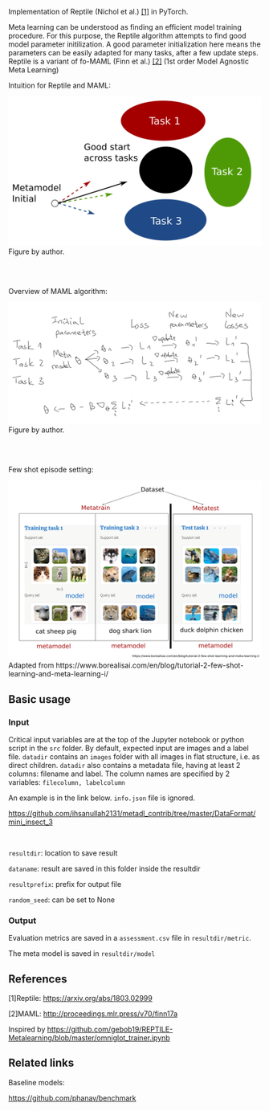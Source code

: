 Implementation of Reptile (Nichol et al.) <a href="#References">[1]</a> in PyTorch.

Meta learning can be understood as finding an efficient model training procedure.
For this purpose, the Reptile algorithm attempts to find good model parameter initilization.
A good parameter initialization here means the parameters can be easily adapted for many tasks, after a few update steps.
Reptile is a variant of fo-MAML (Finn et al.) <a href="#References">[2]</a> (1st order Model Agnostic Meta Learning)

Intuition for Reptile and MAML:
<div>
<img src="fig/maml-intuition.png" width=600>
</div>
Figure by author.

<br><br>

Overview of MAML algorithm:
<div>
<img src="fig/maml-algorithm.png" width=600>
</div>
Figure by author.

<br><br>

Few shot episode setting:
<div>
<img src="fig/few-shot-episode.png" width=600>
</div>
Adapted from https://www.borealisai.com/en/blog/tutorial-2-few-shot-learning-and-meta-learning-i/



## Basic usage

### Input

Critical input variables are at the top of the Jupyter notebook or python script in the `src` folder.
By default, expected input are images and a label file.
`datadir` contains an `images` folder with all images in flat structure, i.e. as direct children.
`datadir` also contains a metadata file, having at least 2 columns: filename and label.
The column names are specified by 2 variables: 
`filecolumn, labelcolumn`

An example is in the link below. `info.json` file is ignored.

https://github.com/ihsanullah2131/metadl_contrib/tree/master/DataFormat/mini_insect_3

<br>

`resultdir`: location to save result

`dataname`: result are saved in this folder inside the resultdir

`resultprefix`: prefix for output file
 
 `random_seed`: can be set to None


### Output

Evaluation metrics are saved in a `assessment.csv` file in `resultdir/metric`.

The meta model is saved in `resultdir/model`



## References

[1]Reptile:
https://arxiv.org/abs/1803.02999

[2]MAML:
http://proceedings.mlr.press/v70/finn17a

Inspired by 
https://github.com/gebob19/REPTILE-Metalearning/blob/master/omniglot_trainer.ipynb



## Related links
Baseline models:

https://github.com/phanav/benchmark
